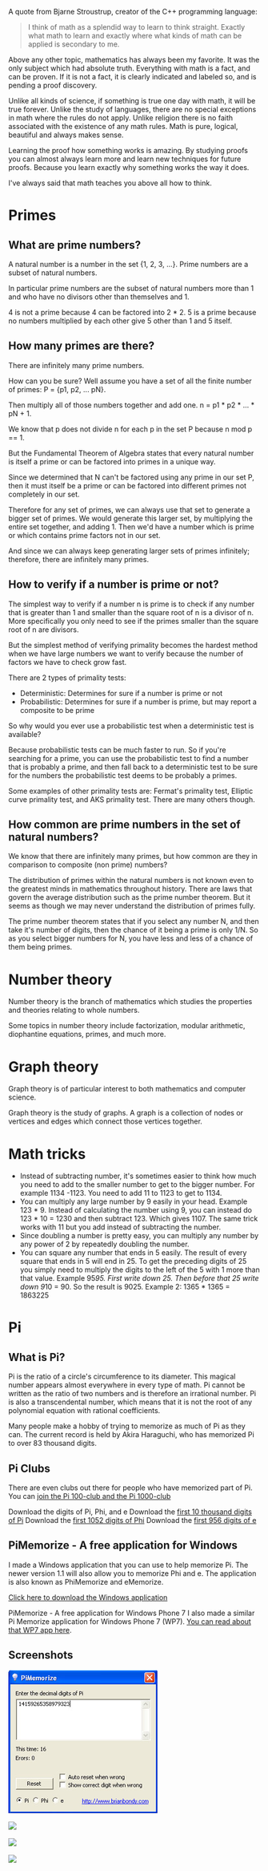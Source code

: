 A quote from Bjarne Stroustrup, creator of the C++ programming language:

> I think of math as a splendid way to learn to think straight. Exactly what math to learn and exactly where what kinds of math can be applied is secondary to me.

Above any other topic, mathematics has always been my favorite. It was the only subject which had absolute truth. Everything with math is a fact, and can be proven. If it is not a fact, it is clearly indicated and labeled so, and is pending a proof discovery.

Unlike all kinds of science, if something is true one day with math, it will be true forever. Unlike the study of languages, there are no special exceptions in math where the rules do not apply. Unlike religion there is no faith associated with the existence of any math rules. Math is pure, logical, beautiful and always makes sense.

Learning the proof how something works is amazing. By studying proofs you can almost always learn more and learn new techniques for future proofs. Because you learn exactly why something works the way it does.

I've always said that math teaches you above all how to think.  

# Primes

## What are prime numbers?

A natural number is a number in the set {1, 2, 3, ...}. Prime numbers are a subset of natural numbers.

In particular prime numbers are the subset of natural numbers more than 1 and who have no divisors other than themselves and 1.

4 is not a prime because 4 can be factored into 2 * 2.
5 is a prime because no numbers multiplied by each other give 5 other than 1 and 5 itself.

## How many primes are there?

There are infinitely many prime numbers.

How can you be sure? Well assume you have a set of all the finite number of primes:
P = {p1, p2, ... pN}.

Then multiply all of those numbers together and add one. n = p1 * p2 * ... * pN + 1.

We know that p does not divide n for each p in the set P because n mod p == 1.

But the Fundamental Theorem of Algebra states that every natural number is itself a prime or can be factored into primes in a unique way.

Since we determined that N can't be factored using any prime in our set P, then it must itself be a prime or can be factored into different primes not completely in our set.

Therefore for any set of primes, we can always use that set to generate a bigger set of primes. We would generate this larger set, by multiplying the entire set together, and adding 1. Then we'd have a number which is prime or which contains prime factors not in our set.

And since we can always keep generating larger sets of primes infinitely; therefore, there are infinitely many primes.

## How to verify if a number is prime or not?

The simplest way to verify if a number n is prime is to check if any number that is greater than 1 and smaller than the square root of n is a divisor of n. More specifically you only need to see if the primes smaller than the square root of n are divisors.

But the simplest method of verifying primality becomes the hardest method when we have large numbers we want to verify because the number of factors we have to check grow fast.

There are 2 types of primality tests:

- Deterministic: Determines for sure if a number is prime or not
- Probabilistic: Determines for sure if a number is prime, but may report a composite to be prime

So why would you ever use a probabilistic test when a deterministic test is available?

Because probabilistic tests can be much faster to run. So if you're searching for a prime, you can use the probabilistic test to find a number that is probably a prime, and then fall back to a deterministic test to be sure for the numbers the probabilistic test deems to be probably a primes.

Some examples of other primality tests are: Fermat's primality test, Elliptic curve primality test, and AKS primality test. There are many others though.

## How common are prime numbers in the set of natural numbers?
We know that there are infinitely many primes, but how common are they in comparison to composite (non prime) numbers?

The distribution of primes within the natural numbers is not known even to the greatest minds in mathematics throughout history. There are laws that govern the average distribution such as the prime number theorem. But it seems as though we may never understand the distribution of primes fully.

The prime number theorem states that if you select any number N, and then take it's number of digits, then the chance of it being a prime is only 1/N. So as you select bigger numbers for N, you have less and less of a chance of them being primes.

# Number theory

Number theory is the branch of mathematics which studies the properties and theories relating to whole numbers.

Some topics in number theory include factorization, modular arithmetic, diophantine equations, primes, and much more.

# Graph theory

Graph theory is of particular interest to both mathematics and computer science.

Graph theory is the study of graphs. A graph is a collection of nodes or vertices and edges which connect those vertices together.

# Math tricks

- Instead of subtracting number, it's sometimes easier to think how much you need to add to the smaller number to get to the bigger number. For example 1134 -1123. You need to add 11 to 1123 to get to 1134.
- You can multiply any large number by 9 easily in your head. Example 123 * 9. Instead of calculating the number using 9, you can instead do 123 * 10 = 1230 and then subtract 123. Which gives 1107. The same trick works with 11 but you add instead of subtracting the number.
- Since doubling a number is pretty easy, you can multiply any number by any power of 2 by repeatedly doubling the number.
- You can square any number that ends in 5 easily. The result of every square that ends in 5 will end in 25. To get the preceding digits of 25 you simply need to multiply the digits to the left of the 5 with 1 more than that value. Example 95*95. First write down 25. Then before that 25 write down 9*10 = 90. So the result is 9025. Example 2: 1365 * 1365 = 1863225

# Pi

## What is Pi?

Pi is the ratio of a circle's circumference to its diameter. This magical number appears almost everywhere in every type of math. Pi cannot be written as the ratio of two numbers and is therefore an irrational number. Pi is also a transcendental number, which means that it is not the root of any polynomial equation with rational coefficients.

Many people make a hobby of trying to memorize as much of Pi as they can. The current record is held by Akira Haraguchi, who has memorized Pi to over 83 thousand digits.

## Pi Clubs

There are even clubs out there for people who have memorized part of Pi. You can [join the Pi 100-club and the Pi 1000-club](http://www.acc.umu.se/~olletg/)

Download the digits of Pi, Phi, and e
Download the [first 10 thousand digits of Pi](https://brianbondy.com/static/downloads/piDigits.txt)
Download the [first 1052 digits of Phi](https://brianbondy.com/static/downloads/phiDigits.txt)
Download the [first 956 digits of e](https://brianbondy.com/static/downloads/eDigits.txt)

## PiMemorize - A free application for Windows

I made a Windows application that you can use to help memorize Pi. The newer version 1.1 will also allow you to memorize Phi and e. The application is also known as PhiMemorize and eMemorize.

[Click here to download the Windows application](https://brianbondy.com/static/downloads/PiMemorize.exe)

PiMemorize - A free application for Windows Phone 7
I also made a similar Pi Memorize application for Windows Phone 7 (WP7). [You can read about that WP7 app here](https://brianbondy.com/blog/id/101/windows-phone-7-development-overview).

## Screenshots

<p><a href="/static/downloads/PiMemorize.exe"> <img border="0" src="/static/img/piMemorize.jpg"></a></p>
<p><img border="0" src="https://brianbondy.com/static/img/blogpost_101/piMemorize1.png"></p>
<p><img border="0" src="https://brianbondy.com/static/img/blogpost_101/piMemorize2.png"></p>
<p><img border="0" src="https://brianbondy.com/static/img/blogpost_101/piMemorize3.png"></p>

